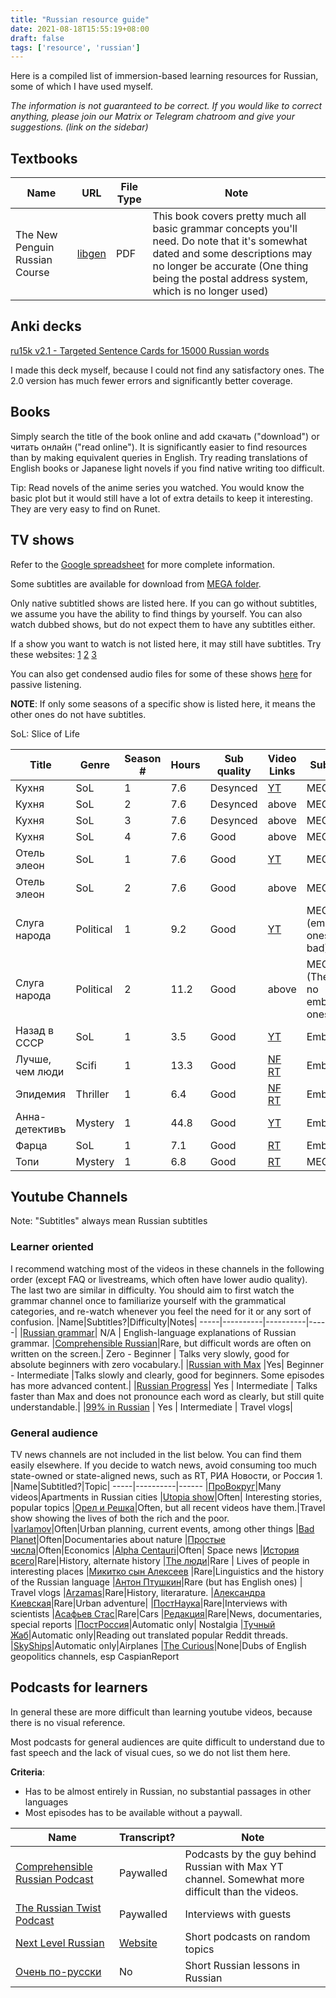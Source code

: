 ```yaml
---
title: "Russian resource guide"
date: 2021-08-18T15:55:19+08:00
draft: false
tags: ['resource', 'russian']
---
```

Here is a compiled list of immersion-based learning resources for
Russian, some of which I have used myself. 

*The information is not guaranteed to be correct. If you would like to correct
anything, please join our Matrix or Telegram chatroom and give your suggestions. (link on
the sidebar)*
<!--more-->
## Textbooks
Name | URL | File Type | Note 
--- | --- | --- | ---
The New Penguin Russian Course | [libgen](http://library.lol/main/706B984105FD0B0B3831411EE7B40741) | PDF | This book covers pretty much all basic grammar concepts you'll need. Do note that it's somewhat dated and some descriptions may no longer be accurate (One thing being the postal address system, which is no longer used)

## Anki decks
[ru15k v2.1 - Targeted Sentence Cards for 15000 Russian words](https://ankiweb.net/shared/info/563580199)

I made this deck myself, because I could not find any satisfactory ones. The
2.0 version has much fewer errors and significantly better coverage.

## Books
Simply search the title of the book online and add скачать ("download") or
читать онлайн ("read online"). It is significantly easier to find resources
than by making equivalent queries in English. Try reading translations of English books or Japanese light novels if you find native writing too difficult.

Tip: Read novels of the anime series you watched. You would know the basic plot but it would still have a lot of extra details to keep it interesting. They are very easy to find on Runet.

## TV shows
Refer to the
[Google spreadsheet](https://docs.google.com/spreadsheets/d/1aBpfxVgUJ-OuUtCJDkfb_jVqKoUOSBSPxdc60bCjQw4/edit#gid=0)
for more complete information.

Some subtitles are available for download from [MEGA folder](https://mega.nz/folder/WoVlCKTS#s76jwtC_hvt6KVPMeC8M3g).

Only native subtitled shows are listed here. If you can go without subtitles, we assume you have the ability to find things by yourself. You can also watch dubbed shows, but do not expect them to have any subtitles either.

If a show you want to watch is not listed here, it may still have subtitles. Try these websites:
[1](https://www.opensubtitles.org/)
[2](https://subs.com.ru/)
[3](https://subtitry.ru/)

You can also get condensed audio files for some of these shows [here](https://mega.nz/folder/W480jCqZ#Pu1Pnvy7l0IFweRnlg5bPQ) for passive listening.

**NOTE**: If only some seasons of a specific show is listed here, it means the
other ones do not have subtitles. 

SoL: Slice of Life

|Title|Genre|Season #|Hours|Sub quality|Video Links|Subs Link|
|-----|-----|--------|-----|-----------|-----------|---------|
|Кухня                                      |SoL      |1       |7.6  |Desynced |[YT](https://www.youtube.com/watch?v=jkiX7mz99g0&list=PL82y0Hvo7bZySy1iZ5oYy6_KCT0tKN7Q0)              |MEGA
|Кухня                                      |SoL      |2       |7.6  |Desynced |above|MEGA
|Кухня                                      |SoL      |3       |7.6  |Desynced |above|MEGA
|Кухня                                      |SoL      |4       |7.6  |Good     |above|MEGA
|Отель элеон|SoL|1|7.6|Good|[YT](https://www.youtube.com/watch?v=MpWM8lKu_08&list=PL82y0Hvo7bZxstA3TLnnIbEpHqz5ZQpLc)|MEGA
|Отель элеон|SoL|2|7.6|Good|above|MEGA
|Слуга народа                               |Political|1       |9.2  |Good     |[YT](https://www.youtube.com/playlist?list=PLu-zVrBCXK8_d2f4Zb_ZrFDaLdnJloppe)                         |MEGA (embedded ones are bad)
|Слуга народа                               |Political|2       |11.2 |Good     |above|MEGA (There are no embedded ones)
|Назад в СССР                               |SoL      |1       |3.5  |Good     |[YT](https://www.youtube.com/playlist?list=PLceVDopd9bIYL0mHxQAMkw1oyr3dNKlKm)                         |Embedded 
|Лучше, чем люди                            |Scifi    |1       |13.3 |Good |[NF](https://www.netflix.com/title/81026915)  [RT](https://rutracker.org/forum/viewtopic.php?t=5917222)|Embedded
|Эпидемия                                   |Thriller |1       |6.4 |Good|[NF](https://www.netflix.com/title/81302258) [RT](https://rutracker.org/forum/viewtopic.php?t=5952163)|Embedded
|Анна-детективъ                             |Mystery  |1       |44.8 |Good     |[YT](https://www.youtube.com/watch?v=sM8v-CxScJE&list=PLgkvUXEdQmce5kyk4AYs4dO-PnyqX323E&index=1)      |Embedded
|Фарца|SoL|1|7.1|Good|[RT](https://rutracker.org/forum/viewtopic.php?t=5921864)|Embedded
|Топи|Mystery|1|6.8|Good|[RT](https://rutracker.org/forum/viewtopic.php?t=6003546)|MEGA

## Youtube Channels
Note: "Subtitles" always mean Russian subtitles
### Learner oriented
I recommend watching most of the videos in these channels in the following order (except FAQ or livestreams, which often have lower audio quality). The last two are similar in difficulty. You should aim to first watch the grammar channel once to familiarize yourself with the grammatical categories, and re-watch whenever you feel the need for it or any sort of confusion. 
|Name|Subtitles?|Difficulty|Notes|
-----|----------|----------|-----|
|[Russian grammar](https://www.youtube.com/c/russiangrammar)| N/A | English-language explanations of Russian grammar. 
|[Comprehensible Russian](https://www.youtube.com/channel/UCDNbk-uX4D6nsthi8L03fng)|Rare, but difficult words are often on written on the screen.| Zero - Beginner | Talks very slowly, good for absolute beginners with zero vocabulary.|
|[Russian with Max](https://www.youtube.com/channel/UCklUqFEcJqFnWKEBozw5p4g) |Yes| Beginner - Intermediate |Talks slowly and clearly, good for beginners. Some episodes has more advanced content.|
|[Russian Progress](https://www.youtube.com/channel/UCF0ZeqSkybD1aFtFxjA8z9w)| Yes | Intermediate | Talks faster than Max and does not pronounce each word as clearly, but still quite understandable.|
|[99% in Russian](https://www.youtube.com/channel/UCf9h0fOrUgfV4Rv05W-uTGQ) | Yes | Intermediate | Travel vlogs|

### General audience
TV news channels are not included in the list below. You can find them easily elsewhere. If you decide to watch news, avoid consuming too much state-owned or state-aligned news, such as RT, РИА Новости, or Россия 1. 
|Name|Subtitled?|Topic|
-----|----------|------
|[ПроВокруг](https://www.youtube.com/channel/UCbS8hyArQ_VWPSBcc56FsLw)|Many videos|Apartments in Russian cities
|[Utopia show](https://www.youtube.com/channel/UC8M5YVWQan_3Elm-URehz9w)|Often| Interesting stories, popular topics
|[Орел и Решка](https://www.youtube.com/channel/UCH4KR4_UxYIfQDTHaPeMWtg)|Often, but all recent videos have them.|Travel show showing the lives of both the rich and the poor.
|[varlamov](https://www.youtube.com/channel/UC101o-vQ2iOj9vr00JUlyKw)|Often|Urban planning, current events, among other things
|[Bad Planet](https://www.youtube.com/channel/UCNjL5usitFtya-n2R485VoQ)|Often|Documentaries about nature
|[Простые числа](https://www.youtube.com/channel/UC4Cap1xVy2waDXfzM5ka6lg)|Often|Economics
|[Alpha Centauri](https://www.youtube.com/channel/UC-yTIuKauNecL0Tl6ChD0yw)|Often| Space news
|[История всего](https://www.youtube.com/channel/UCmRd1Puxy5sVgFK6aazulgg)|Rare|History, alternate history
|[The люди](https://www.youtube.com/channel/UCwPzq5yQwczLmivBX8zq7Mw/videos)|Rare | Lives of people in interesting places
|[Микитко сын Алексеев](https://www.youtube.com/c/mikitkosynalexeev) |Rare|Linguistics and the history of the Russian language
|[Антон Птушкин](https://www.youtube.com/channel/UClI9aidW3X044NeB4QS-yxw)|Rare (but has English ones) | Travel vlogs
|[Arzamas](https://www.youtube.com/channel/UCVgvnGSFU41kIhEc09aztEg)|Rare|History, literarature.
|[Александра Киевская](https://www.youtube.com/c/kievskaya)|Rare|Urban adventure|
|[ПостНаука](https://www.youtube.com/c/postnauka)|Rare|Interviews with scientists
|[Асафьев Стас](https://www.youtube.com/c/AsafievStas)|Rare|Cars
|[Редакция](https://www.youtube.com/c/Редакция)|Rare|News, documentaries, special reports
|[ПостРоссия](https://www.youtube.com/c/%D0%9F%D0%BE%D1%81%D1%82%D0%A0%D0%BE%D1%81%D1%81%D0%B8%D1%8F/videos)|Automatic only| Nostalgia
|[Тучный Жаб](https://www.youtube.com/c/%D0%A2%D1%83%D1%87%D0%BD%D1%8B%D0%B9%D0%96%D0%B0%D0%B1)|Automatic only|Reading out translated popular Reddit threads.
|[SkyShips](https://www.youtube.com/c/SkyShips)|Automatic only|Airplanes
|[The Curious](https://www.youtube.com/c/TheCuriousCat)|None|Dubs of English geopolitics channels, esp CaspianReport

## Podcasts for learners
In general these are more difficult than learning youtube videos, because
there is no visual reference.

Most podcasts for general audiences are quite difficult to understand due to
fast speech and the lack of visual cues, so we do not list them here.

__Criteria__:
- Has to be almost entirely in Russian, no substantial passages in other
  languages
- Most episodes has to be available without a paywall.


|Name|Transcript?|Note|
-----|-----------|-----
[Comprehensible Russian Podcast](https://podcasts.google.com/feed/aHR0cHM6Ly9hbmNob3IuZm0vcy82ZjY1Njg0L3BvZGNhc3QvcnNz)|Paywalled|Podcasts by the guy behind Russian with Max YT channel. Somewhat more difficult than the videos.
[The Russian Twist Podcast](https://podcasts.google.com/feed/aHR0cHM6Ly9hbmNob3IuZm0vcy8zNjEyZGQ3MC9wb2RjYXN0L3Jzcw)|Paywalled|Interviews with guests
[Next Level Russian](https://podcasts.google.com/feed/aHR0cHM6Ly9waW5lY2FzdC5jb20vZmVlZC9uZXh0LWxldmVsLXJ1c3NpYW4)|[Website](https://nextlevelrussian.com/transcripts/)|Short podcasts on random topics
[Очень по-русски](https://podcasts.google.com/feed/aHR0cDovL2ZlZWRzLmZlZWRidXJuZXIuY29tL29jaGVucG9ydXNza2k)|No|Short Russian lessons in Russian
